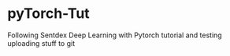 # pyTorch-Tut
Following Sentdex Deep Learning with Pytorch tutorial and testing uploading stuff to git

